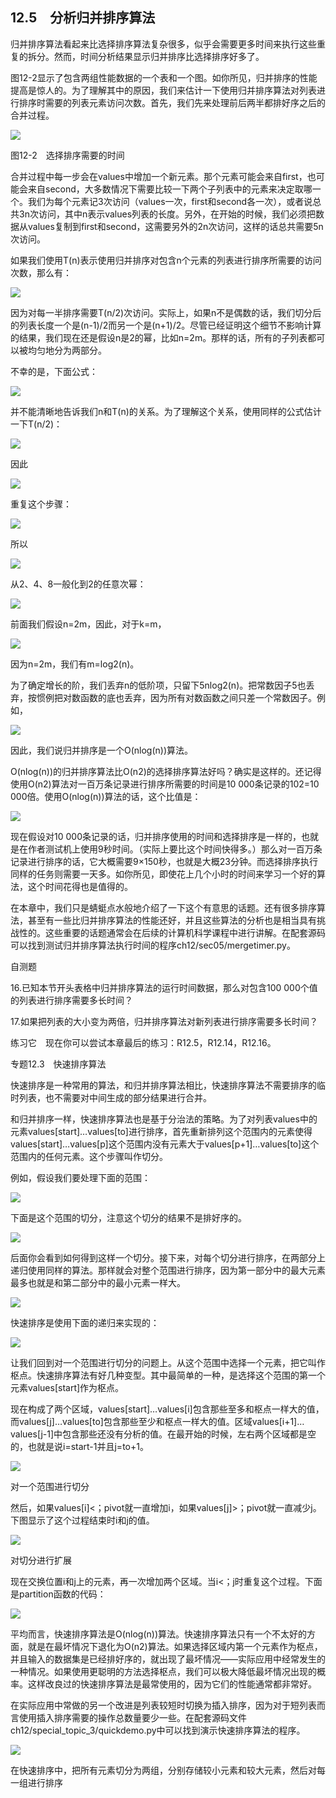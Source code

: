    

## 12.5　分析归并排序算法

归并排序算法看起来比选择排序算法复杂很多，似乎会需要更多时间来执行这些重复的拆分。然而，时间分析结果显示归并排序比选择排序好多了。

图12-2显示了包含两组性能数据的一个表和一个图。如你所见，归并排序的性能提高是惊人的。为了理解其中的原因，我们来估计一下使用归并排序算法对列表进行排序时需要的列表元素访问次数。首先，我们先来处理前后两半都排好序之后的合并过程。

![](0-Assets/Epubook/程序员编程语言经典合集（计算机科学丛书5册套装），javapython编程语言含经典教材龙书《编译原理》%20(Bruce%20Eckel%20%20Alfred%20V.%20Aho%20%20Monica%20S.%20Lam%20etc.)%20(Z-Library)/images/image07773.jpeg)

图12-2　选择排序需要的时间

合并过程中每一步会在values中增加一个新元素。那个元素可能会来自first，也可能会来自second，大多数情况下需要比较一下两个子列表中的元素来决定取哪一个。我们为每个元素记3次访问（values一次，first和second各一次），或者说总共3n次访问，其中n表示values列表的长度。另外，在开始的时候，我们必须把数据从values复制到first和second，这需要另外的2n次访问，这样的话总共需要5n次访问。

如果我们使用T(n)表示使用归并排序对包含n个元素的列表进行排序所需要的访问次数，那么有：

![](0-Assets/Epubook/程序员编程语言经典合集（计算机科学丛书5册套装），javapython编程语言含经典教材龙书《编译原理》%20(Bruce%20Eckel%20%20Alfred%20V.%20Aho%20%20Monica%20S.%20Lam%20etc.)%20(Z-Library)/images/image07774.jpeg)

因为对每一半排序需要T(n/2)次访问。实际上，如果n不是偶数的话，我们切分后的列表长度一个是(n-1)/2而另一个是(n+1)/2。尽管已经证明这个细节不影响计算的结果，我们现在还是假设n是2的幂，比如n=2m。那样的话，所有的子列表都可以被均匀地分为两部分。

不幸的是，下面公式：

![](0-Assets/Epubook/程序员编程语言经典合集（计算机科学丛书5册套装），javapython编程语言含经典教材龙书《编译原理》%20(Bruce%20Eckel%20%20Alfred%20V.%20Aho%20%20Monica%20S.%20Lam%20etc.)%20(Z-Library)/images/image07775.jpeg)

并不能清晰地告诉我们n和T(n)的关系。为了理解这个关系，使用同样的公式估计一下T(n/2)：

![](0-Assets/Epubook/程序员编程语言经典合集（计算机科学丛书5册套装），javapython编程语言含经典教材龙书《编译原理》%20(Bruce%20Eckel%20%20Alfred%20V.%20Aho%20%20Monica%20S.%20Lam%20etc.)%20(Z-Library)/images/image07776.jpeg)

因此

![](0-Assets/Epubook/程序员编程语言经典合集（计算机科学丛书5册套装），javapython编程语言含经典教材龙书《编译原理》%20(Bruce%20Eckel%20%20Alfred%20V.%20Aho%20%20Monica%20S.%20Lam%20etc.)%20(Z-Library)/images/image07777.jpeg)

重复这个步骤：

![](0-Assets/Epubook/程序员编程语言经典合集（计算机科学丛书5册套装），javapython编程语言含经典教材龙书《编译原理》%20(Bruce%20Eckel%20%20Alfred%20V.%20Aho%20%20Monica%20S.%20Lam%20etc.)%20(Z-Library)/images/image07778.jpeg)

所以

![](0-Assets/Epubook/程序员编程语言经典合集（计算机科学丛书5册套装），javapython编程语言含经典教材龙书《编译原理》%20(Bruce%20Eckel%20%20Alfred%20V.%20Aho%20%20Monica%20S.%20Lam%20etc.)%20(Z-Library)/images/image07779.jpeg)

从2、4、8一般化到2的任意次幂：

![](0-Assets/Epubook/程序员编程语言经典合集（计算机科学丛书5册套装），javapython编程语言含经典教材龙书《编译原理》%20(Bruce%20Eckel%20%20Alfred%20V.%20Aho%20%20Monica%20S.%20Lam%20etc.)%20(Z-Library)/images/image07780.jpeg)

前面我们假设n=2m，因此，对于k=m，

![](0-Assets/Epubook/程序员编程语言经典合集（计算机科学丛书5册套装），javapython编程语言含经典教材龙书《编译原理》%20(Bruce%20Eckel%20%20Alfred%20V.%20Aho%20%20Monica%20S.%20Lam%20etc.)%20(Z-Library)/images/image07781.jpeg)

因为n=2m，我们有m=log2(n)。

为了确定增长的阶，我们丢弃n的低阶项，只留下5nlog2(n)。把常数因子5也丢弃，按惯例把对数函数的底也丢弃，因为所有对数函数之间只差一个常数因子。例如，

![](0-Assets/Epubook/程序员编程语言经典合集（计算机科学丛书5册套装），javapython编程语言含经典教材龙书《编译原理》%20(Bruce%20Eckel%20%20Alfred%20V.%20Aho%20%20Monica%20S.%20Lam%20etc.)%20(Z-Library)/images/image07782.jpeg)

因此，我们说归并排序是一个O(nlog(n))算法。

O(nlog(n))的归并排序算法比O(n2)的选择排序算法好吗？确实是这样的。还记得使用O(n2)算法对一百万条记录进行排序所需要的时间是10 000条记录的102=10 000倍。使用O(nlog(n))算法的话，这个比值是：

![](0-Assets/Epubook/程序员编程语言经典合集（计算机科学丛书5册套装），javapython编程语言含经典教材龙书《编译原理》%20(Bruce%20Eckel%20%20Alfred%20V.%20Aho%20%20Monica%20S.%20Lam%20etc.)%20(Z-Library)/images/image07783.jpeg)

现在假设对10 000条记录的话，归并排序使用的时间和选择排序是一样的，也就是在作者测试机上使用9秒时间。（实际上要比这个时间快得多。）那么对一百万条记录进行排序的话，它大概需要9×150秒，也就是大概23分钟。而选择排序执行同样的任务则需要一天多。如你所见，即使花上几个小时的时间来学习一个好的算法，这个时间花得也是值得的。

在本章中，我们只是蜻蜓点水般地介绍了一下这个有意思的话题。还有很多排序算法，甚至有一些比归并排序算法的性能还好，并且这些算法的分析也是相当具有挑战性的。这些重要的话题通常会在后续的计算机科学课程中进行讲解。在配套源码可以找到测试归并排序算法执行时间的程序ch12/sec05/mergetimer.py。

自测题

16.已知本节开头表格中归并排序算法的运行时间数据，那么对包含100 000个值的列表进行排序需要多长时间？

17.如果把列表的大小变为两倍，归并排序算法对新列表进行排序需要多长时间？

练习它　现在你可以尝试本章最后的练习：R12.5，R12.14，R12.16。

专题12.3　快速排序算法

快速排序是一种常用的算法，和归并排序算法相比，快速排序算法不需要排序的临时列表，也不需要对中间生成的部分结果进行合并。

和归并排序一样，快速排序算法也是基于分治法的策略。为了对列表values中的元素values[start]…values[to]进行排序，首先重新排列这个范围内的元素使得values[start]…values[p]这个范围内没有元素大于values[p+1]…values[to]这个范围内的任何元素。这个步骤叫作切分。

例如，假设我们要处理下面的范围：

![](0-Assets/Epubook/程序员编程语言经典合集（计算机科学丛书5册套装），javapython编程语言含经典教材龙书《编译原理》%20(Bruce%20Eckel%20%20Alfred%20V.%20Aho%20%20Monica%20S.%20Lam%20etc.)%20(Z-Library)/images/image07784.jpeg)

下面是这个范围的切分，注意这个切分的结果不是排好序的。

![](0-Assets/Epubook/程序员编程语言经典合集（计算机科学丛书5册套装），javapython编程语言含经典教材龙书《编译原理》%20(Bruce%20Eckel%20%20Alfred%20V.%20Aho%20%20Monica%20S.%20Lam%20etc.)%20(Z-Library)/images/image07785.jpeg)

后面你会看到如何得到这样一个切分。接下来，对每个切分进行排序，在两部分上递归使用同样的算法。那样就会对整个范围进行排序，因为第一部分中的最大元素最多也就是和第二部分中的最小元素一样大。

![](0-Assets/Epubook/程序员编程语言经典合集（计算机科学丛书5册套装），javapython编程语言含经典教材龙书《编译原理》%20(Bruce%20Eckel%20%20Alfred%20V.%20Aho%20%20Monica%20S.%20Lam%20etc.)%20(Z-Library)/images/image07786.jpeg)

快速排序是使用下面的递归来实现的：

![](../Images/image07787.gif)

让我们回到对一个范围进行切分的问题上。从这个范围中选择一个元素，把它叫作枢点。快速排序算法有好几种变型。其中最简单的一种，是选择这个范围的第一个元素values[start]作为枢点。

现在构成了两个区域，values[start]…values[i]包含那些至多和枢点一样大的值，而values[j]…values[to]包含那些至少和枢点一样大的值。区域values[i+1]…values[j-1]中包含那些还没有分析的值。在最开始的时候，左右两个区域都是空的，也就是说i=start-1并且j=to+1。

![](0-Assets/Epubook/程序员编程语言经典合集（计算机科学丛书5册套装），javapython编程语言含经典教材龙书《编译原理》%20(Bruce%20Eckel%20%20Alfred%20V.%20Aho%20%20Monica%20S.%20Lam%20etc.)%20(Z-Library)/images/image07788.jpeg)

对一个范围进行切分

然后，如果values[i]<；pivot就一直增加i，如果values[j]>；pivot就一直减少j。下图显示了这个过程结束时i和j的值。

![](0-Assets/Epubook/程序员编程语言经典合集（计算机科学丛书5册套装），javapython编程语言含经典教材龙书《编译原理》%20(Bruce%20Eckel%20%20Alfred%20V.%20Aho%20%20Monica%20S.%20Lam%20etc.)%20(Z-Library)/images/image07789.jpeg)

对切分进行扩展

现在交换位置i和j上的元素，再一次增加两个区域。当i<；j时重复这个过程。下面是partition函数的代码：

![](0-Assets/Epubook/程序员编程语言经典合集（计算机科学丛书5册套装），javapython编程语言含经典教材龙书《编译原理》%20(Bruce%20Eckel%20%20Alfred%20V.%20Aho%20%20Monica%20S.%20Lam%20etc.)%20(Z-Library)/images/image07790.jpeg)

平均而言，快速排序算法是O(nlog(n))算法。快速排序算法只有一个不太好的方面，就是在最坏情况下退化为O(n2)算法。如果选择区域内第一个元素作为枢点，并且输入的数据集是已经排好序的，就出现了最坏情况——实际应用中经常发生的一种情况。如果使用更聪明的方法选择枢点，我们可以极大降低最坏情况出现的概率。这样改良过的快速排序算法是最常使用的，因为它们的性能通常都非常好。

在实际应用中常做的另一个改进是列表较短时切换为插入排序，因为对于短列表而言使用插入排序需要的操作总数量要少一些。在配套源码文件ch12/special_topic_3/quickdemo.py中可以找到演示快速排序算法的程序。

![](0-Assets/Epubook/程序员编程语言经典合集（计算机科学丛书5册套装），javapython编程语言含经典教材龙书《编译原理》%20(Bruce%20Eckel%20%20Alfred%20V.%20Aho%20%20Monica%20S.%20Lam%20etc.)%20(Z-Library)/images/image07791.jpeg)

在快速排序中，把所有元素切分为两组，分别存储较小元素和较大元素，然后对每一组进行排序